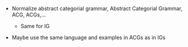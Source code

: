 * Normalize abstract categorial grammar, Abstract Categorial Grammar, ACG, ACGs,...
  * Same for IG

* Maybe use the same language and examples in ACGs as in IGs
